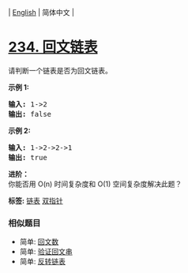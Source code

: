 | [English](README_EN.md) | 简体中文 |

# [234. 回文链表](https://leetcode-cn.com/problems/palindrome-linked-list)
<p>请判断一个链表是否为回文链表。</p>

<p><strong>示例 1:</strong></p>

<pre><strong>输入:</strong> 1-&gt;2
<strong>输出:</strong> false</pre>

<p><strong>示例 2:</strong></p>

<pre><strong>输入:</strong> 1-&gt;2-&gt;2-&gt;1
<strong>输出:</strong> true
</pre>

<p><strong>进阶：</strong><br>
你能否用&nbsp;O(n) 时间复杂度和 O(1) 空间复杂度解决此题？</p>

**标签:**  [链表](https://leetcode-cn.com/tag/linked-list) [双指针](https://leetcode-cn.com/tag/two-pointers) 
 ### 相似题目
- 简单:	[回文数](https://leetcode-cn.com/problems/palindrome-number) 
- 简单:	[验证回文串](https://leetcode-cn.com/problems/valid-palindrome) 
- 简单:	[反转链表](https://leetcode-cn.com/problems/reverse-linked-list) 
